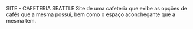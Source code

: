 SITE - CAFETERIA SEATTLE
Site de uma cafeteria que exibe as opções de cafés que a mesma possui, bem como o espaço aconchegante que a mesma tem.
